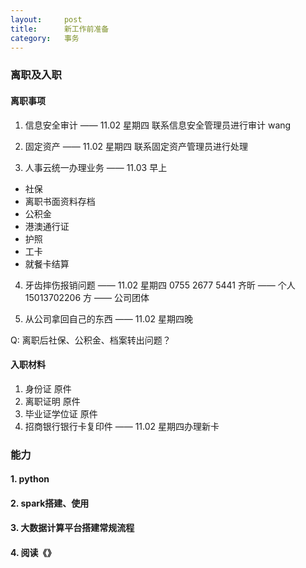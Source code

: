 ```yaml
---
layout:     post
title:      新工作前准备
category:   事务
---
```

### 离职及入职
#### 离职事项
1. 信息安全审计  —— 11.02 星期四
联系信息安全管理员进行审计
wang

2. 固定资产  —— 11.02 星期四
联系固定资产管理员进行处理

3. 人事云统一办理业务  —— 11.03 早上
* 社保
* 离职书面资料存档
* 公积金
* 港澳通行证
* 护照
* 工卡
* 就餐卡结算

4. 牙齿摔伤报销问题  —— 11.02 星期四
0755 2677 5441  齐昕  —— 个人
15013702206 方  —— 公司团体

5. 从公司拿回自己的东西  —— 11.02 星期四晚

Q: 离职后社保、公积金、档案转出问题？


#### 入职材料
1. 身份证 原件
2. 离职证明 原件
3. 毕业证学位证 原件
4. 招商银行银行卡复印件  —— 11.02 星期四办理新卡


### 能力
#### 1. python
#### 2. spark搭建、使用
#### 3. 大数据计算平台搭建常规流程
#### 4. 阅读《》
